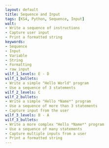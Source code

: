```yaml
---
layout: default
title: Sequence and Input
tags: [KS4, Python, Sequence, Input]
walt:
- Write a sequence of instructions
- Capture user input
- Print a formatted string
keywords:
- Sequence
- Input
- Variable
- String
- Formatting
- raw_input
wilf_1_levels: E - D
wilf_1_bullets:
- Write a simple "Hello World" program
- Use a sequence of 3 statements
wilf_2_levels: C
wilf_2_bullets:
- Write a simple "Hello *Name*" program
- Use a sequence of more than 3 statements
- Capture input from the user
wilf_3_levels: B - A
wilf_3_bullets:
- Write a more complex "Hello *Name*" program
- Use a sequence of many statements
- Capture multiple inputs from a user
- Print a formatted string
---
```

